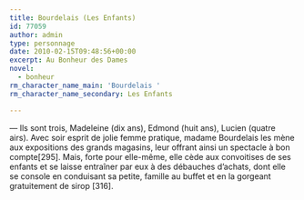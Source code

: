 ```yaml
---
title: Bourdelais (Les Enfants)
id: 77059
author: admin
type: personnage
date: 2010-02-15T09:48:56+00:00
excerpt: Au Bonheur des Dames
novel:
  - bonheur
rm_character_name_main: 'Bourdelais '
rm_character_name_secondary: Les Enfants

---
```

— Ils sont trois, Madeleine (dix ans), Edmond (huit ans), Lucien (quatre airs). Avec soir esprit de jolie femme pratique, madame Bourdelais les mène aux expositions des grands magasins, leur offrant ainsi un spectacle à bon compte[295]. Mais, forte pour elle-même, elle cède aux convoitises de ses enfants et se laisse entraîner par eux à des débauches d&rsquo;achats, dont elle se console en conduisant sa petite, famille au buffet et en la gorgeant gratuitement de sirop [316]. 